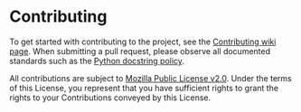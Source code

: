 # Contributing

To get started with contributing to the project, see the [Contributing wiki page](https://github.com/radremedy/radremedy/wiki/Contributing). When submitting a pull request, please observe all documented standards such as the [Python docstring policy](https://github.com/radremedy/radremedy/wiki/Docstring-Policy).

All contributions are subject to [Mozilla Public License v2.0](https://github.com/radremedy/radremedy/blob/master/LICENSE). Under the terms of this License, you represent that you have sufficient rights to grant the rights to your Contributions conveyed by this License.
